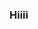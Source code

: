 ### Hiiii

<!--
This is my personal website, Idk what to write in here so I will put some things that didnt make it to the actual page.
Pronnouns: Any
Religion: FSM
Country: Argentina
-->

